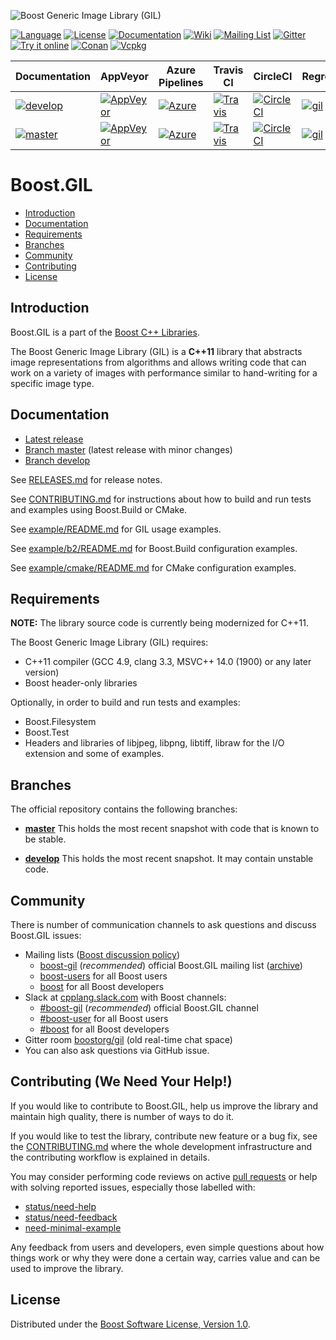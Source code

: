 ![Boost Generic Image Library (GIL)](https://raw.githubusercontent.com/boostorg/gil/develop/doc/_static/gil.png)

[![Language](https://img.shields.io/badge/C%2B%2B-11-blue.svg)](https://en.wikipedia.org/wiki/C%2B%2B#Standardization)
[![License](https://img.shields.io/badge/license-BSL-blue.svg)](https://opensource.org/licenses/BSL-1.0)
[![Documentation](https://img.shields.io/badge/gil-documentation-blue.svg)](http://boostorg.github.com/gil/)
[![Wiki](https://img.shields.io/badge/gil-wiki-blue.svg)](https://github.com/boostorg/gil/wiki)
[![Mailing List](https://img.shields.io/badge/gil-mailing%20list-4eb899.svg)](https://lists.boost.org/mailman/listinfo.cgi/boost-gil)
[![Gitter](https://img.shields.io/badge/gil-chat%20on%20gitter-4eb899.svg)](https://gitter.im/boostorg/gil)
[![Try it online](https://img.shields.io/badge/on-wandbox-blue.svg)](https://wandbox.org/permlink/isNgnMuqWcqTqzy7)
[![Conan](https://img.shields.io/badge/on-conan-blue.svg)](https://bintray.com/bincrafters/public-conan/boost_gil%3Abincrafters)
[![Vcpkg](https://img.shields.io/badge/on-vcpkg-blue.svg)](https://github.com/Microsoft/vcpkg/tree/master/ports/boost-gil)

Documentation | AppVeyor        | Azure Pipelines | Travis CI       | CircleCI        | Regressions
--------------|-----------------|-----------------|-----------------|-----------------|------------
[![develop](https://img.shields.io/badge/doc-develop-blue.svg)](https://boostorg.github.io/gil/develop/) | [![AppVeyor](https://ci.appveyor.com/api/projects/status/w4k19d8io2af168h/branch/develop?svg=true)](https://ci.appveyor.com/project/stefanseefeld/gil/branch/develop) | [![Azure](https://dev.azure.com/boostorg/gil/_apis/build/status/boostorg.gil?branchName=develop)](https://dev.azure.com/boostorg/gil/_build/latest?definitionId=4?branchName=develop) | [![Travis](https://travis-ci.org/boostorg/gil.svg?branch=develop)](https://travis-ci.org/boostorg/gil) | [![CircleCI](https://circleci.com/gh/boostorg/gil/tree/develop.svg?style=shield)](https://circleci.com/gh/boostorg/workflows/gil/tree/develop) | [![gil](https://img.shields.io/badge/gil-develop-blue.svg)](http://www.boost.org/development/tests/develop/developer/gil.html)
[![master](https://img.shields.io/badge/doc-master-blue.svg)](https://boostorg.github.io/gil/) | [![AppVeyor](https://ci.appveyor.com/api/projects/status/w4k19d8io2af168h?svg=true)](https://ci.appveyor.com/project/stefanseefeld/gil/branch/master) | [![Azure](https://dev.azure.com/boostorg/gil/_apis/build/status/boostorg.gil?branchName=master)](https://dev.azure.com/boostorg/gil/_build/latest?definitionId=4?branchName=master) | [![Travis](https://travis-ci.org/boostorg/gil.svg?branch=master)](https://travis-ci.org/boostorg/gil) | [![CircleCI](https://circleci.com/gh/boostorg/gil/tree/master.svg?style=shield)](https://circleci.com/gh/boostorg/workflows/gil/tree/master) | [![gil](https://img.shields.io/badge/gil-master-blue.svg)](http://www.boost.org/development/tests/master/developer/gil.html)
 
# Boost.GIL

- [Introduction](#introduction)
- [Documentation](#documentation)
- [Requirements](#requirements)
- [Branches](#branches)
- [Community](#community)
- [Contributing](#contributing-we-need-your-help)
- [License](#license)

## Introduction

Boost.GIL is a part of the [Boost C++ Libraries](http://github.com/boostorg).

The Boost Generic Image Library (GIL) is a **C++11** library that abstracts image
representations from algorithms and allows writing code that can work on a
variety of images with performance similar to hand-writing for a specific image type.

## Documentation

- [Latest release](https://boost.org/libs/gil)
- [Branch master](http://boostorg.github.io/gil/) (latest release with minor changes)
- [Branch develop](http://boostorg.github.io/gil/develop/)

See [RELEASES.md](RELEASES.md) for release notes.

See [CONTRIBUTING.md](CONTRIBUTING.md) for instructions about how to build and
run tests and examples using Boost.Build or CMake.

See [example/README.md](example/README.md) for GIL usage examples.

See [example/b2/README.md](example/b2/README.md) for Boost.Build configuration examples.

See [example/cmake/README.md](example/cmake/README.md) for CMake configuration examples.

## Requirements

**NOTE:** The library source code is currently being modernized for C++11.

The Boost Generic Image Library (GIL) requires:

- C++11 compiler (GCC 4.9, clang 3.3, MSVC++ 14.0 (1900) or any later version)
- Boost header-only libraries

Optionally, in order to build and run tests and examples:

- Boost.Filesystem
- Boost.Test
- Headers and libraries of libjpeg, libpng, libtiff, libraw for the I/O extension and some of examples.

## Branches

The official repository contains the following branches:

- [**master**](https://github.com/boostorg/gil/tree/master) This
  holds the most recent snapshot with code that is known to be stable.

- [**develop**](https://github.com/boostorg/gil/tree/develop) This
  holds the most recent snapshot. It may contain unstable code.

## Community

There is number of communication channels to ask questions and discuss Boost.GIL issues:

- Mailing lists ([Boost discussion policy](https://www.boost.org/more/discussion_policy.html))
    - [boost-gil](https://lists.boost.org/mailman/listinfo.cgi/boost-gil) (*recommended*) official Boost.GIL mailing list ([archive](https://lists.boost.org/boost-gil/))
    - [boost-users](https://lists.boost.org/mailman/listinfo.cgi/boost-users) for all Boost users
    - [boost](https://lists.boost.org/mailman/listinfo.cgi/boost) for all Boost developers
- Slack at [cpplang.slack.com](https://cppalliance.org/slack/) with Boost channels:
    - [\#boost-gil](https://cpplang.slack.com/archives/CSVT0STV2) (*recommended*) official Boost.GIL channel
    - [\#boost-user](https://cpplang.slack.com/messages/CEWTCFDN0/) for all Boost users
    - [\#boost](https://cpplang.slack.com/messages/C27KZLB0X/) for all Boost developers
- Gitter room [boostorg/gil](https://gitter.im/boostorg/gil) (old real-time chat space)
- You can also ask questions via GitHub issue.

## Contributing (We Need Your Help!)

If you would like to contribute to Boost.GIL, help us improve the library
and maintain high quality, there is number of ways to do it.

If you would like to test the library, contribute new feature or a bug fix,
see the [CONTRIBUTING.md](CONTRIBUTING.md) where the whole development
infrastructure and the contributing workflow is explained in details.

You may consider performing code reviews on active
[pull requests](https://github.com/boostorg/gil/pulls) or help
with solving reported issues, especially those labelled with:

- [status/need-help](https://github.com/boostorg/gil/labels/status%2Fneed-help)
- [status/need-feedback](https://github.com/boostorg/gil/labels/status%2Fneed-feedback)
- [need-minimal-example](https://github.com/boostorg/gil/labels/status%2Fneed-minimal-example)

Any feedback from users and developers, even simple questions about how things work
or why they were done a certain way, carries value and can be used to improve the library.

## License

Distributed under the [Boost Software License, Version 1.0](http://www.boost.org/LICENSE_1_0.txt).
